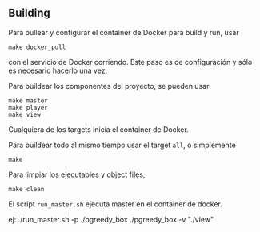 ## Building

Para pullear y configurar el container de Docker para build y run, usar

```
make docker_pull
```

con el servicio de Docker corriendo. Este paso es de configuración y sólo es necesario hacerlo una vez.

Para buildear los componentes del proyecto, se pueden usar

```
make master
make player
make view
```

Cualquiera de los targets inicia el container de Docker.

Para buildear todo al mismo tiempo usar el target `all`, o simplemente

```
make
```

Para limpiar los ejecutables y object files,

```
make clean
```

El script `run_master.sh` ejecuta master en el container de docker.

ej: ./run_master.sh -p ./pgreedy_box ./pgreedy_box -v "./view"